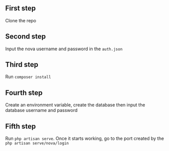 ## First step

Clone the repo


## Second step

Input the nova username and password in the `auth.json`


## Third step

Run `composer install`

## Fourth step

Create an environment variable, create the database then input the database username and password

## Fifth step

Run `php artisan serve`. Once it starts working, go to the port created by the `php artisan serve/nova/login` 


